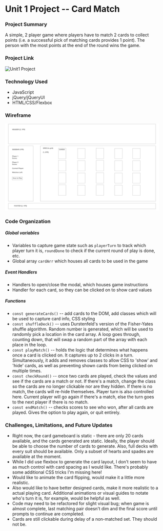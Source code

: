 
# Unit 1 Project -- Card Match
### Project Summary
A simple, 2 player game where players have to match 2 cards to collect points (i.e. a successful pick of matching cards provides 1 point).
The person with the most points at the end of the round wins the game. 

### Project Link
![Unit1 Project](https://github.com/timrager/timrager.github.io)

### Technology Used
* JavaScript
* jQuery/jQueryUI
* HTML/CSS/Flexbox

### Wireframe
![mockup](/mockup.png)

### Code Organization
##### Global variables
* Variables to capture game state such as `playerTurn` to track which player turn it is, `roundDone` to check if the current round of play is done, etc.
* Global array `cardArr` which houses all cards to be used in the game

##### Event Handlers
* Handlers to open/close the modal, which houses game instructions
* Handler for each card, so they can be clicked on to show card values

##### Functions
* `const generateCards()` -- add cards to the DOM, add classes which will be used to capture card info, CSS styling
* `const shuffleDeck()` -- uses Durstenfeld's version of the Fisher-Yates shuffle algorithm.  Random number is generated, which will be used to randomly pick a location in the card array.  A loop goes through, counting down, that will swap a random part of the array with each place in the loop.  
* `const playMatch()` -- holds the logic that determines what happens once a card is clicked on.  It captures up to 2 clicks in a turn.  Simultaneously, it adds and removes classes to allow CSS to 'show' and 'hide' cards, as well as preventing shown cards from being clicked on multiple times.
* `const checkRound()` -- once two cards are played, check the values and see if the cards are a match or not.  If there's a match, change the class so the cards are no longer clickable nor are they hidden.  If there is no match, the cards will re-hide themselves. Player turn is also controlled here.  Current player will go again if there's a match, else the turn goes to the next player if there is no match.
* `const endMatch()` -- checks scores to see who won, after all cards are played.  Gives the option to play again, or quit entirely. 

### Challenges, Limitations, and Future Updates
* Right now, the card gameboard is static - there are only 20 cards available, and the cards generated are static.  Ideally, the player should be able to choose the number of cards to generate.  Also, full decks with every suit should be available.  Only a subset of hearts and spades are available at the moment.
* While I did use flexbox to generate the card layout, I don't seem to have as much control with card spacing as I would like.  There's probably some additional CSS tricks I'm missing here!
* Would like to animate the card flipping, would make it a little more realistic.
* Also would like to have better designed cards, make it more realistic to a actual playing card. Additional animations or visual guides to notate who's turn it is, for example, would be helpful as well. 
* Code may need to be refactored for slight visual bug; when game is almost complete, last matching pair doesn't dim and the final score until prompts to continue are completed. 
* Cards are still clickable during delay of a non-matched set.  They should not be.

